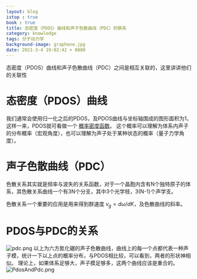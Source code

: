 ```yaml
---
layout: blog
istop : true
book : true
title: 态密度（PDOS）曲线和声子色散曲线（PDC）的联系
category: knowledge
tags: 分子动力学
background-image: graphene.jpg
date: 2021-3-4 19:02:42 + 0800
---
```

态密度（PDOS）曲线和声子色散曲线（PDC）之间是相互关联的，这里讲讲他们的关联性<!-- more -->

# 态密度（PDOS）曲线

我们通常会使用归一化之后的PDOS，及PDOS曲线与坐标轴围成的图形面积为1，这样一来，PDOS就可看做一个
[概率密度函数](https://baike.baidu.com/item/%E6%A6%82%E7%8E%87%E5%AF%86%E5%BA%A6%E5%87%BD%E6%95%B0/5021996?fr=aladdin)。
这个概率可以理解为体系内声子的分布概率（宏观角度），也可以理解为声子处于某种状态的概率（量子力学角度）。

# 声子色散曲线（PDC）
色散关系其实就是频率与波失的关系函数，对于一个晶胞内含有N个独特原子的体系，其色散关系曲线一个有3N个分支，其中3个光学枝，3(N-1)个声学支。

色散关系一个重要的应用是用来得到群速度 $v_g = d\omega/dK$，及色散曲线的斜率。

# PDOS与PDC的关系

![pdc.png](https://i.loli.net/2021/03/18/ZB2qrmPz4HpXx8j.png)
以上为六方氮化硼的声子色散曲线，曲线上的每一个点都代表一种声子模，统计一下以上点的概率分布，与PDOS相比较，可以看到，两者的形状神相似。
理论上，如果体系足够大，声子模足够多，这两个曲线应该是重合的。
![PdosAndPdc.png](https://i.loli.net/2021/03/18/1ExhTpgvbiwZCBj.png)
